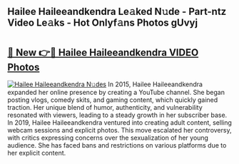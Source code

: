 ## Hailee Haileeandkendra Le𝚊ked N𝚞de - Part-ntz Video Le𝚊ks - Hot Onlyf𝚊ns Photos gUvyj

# <h2><a href="http://ab61833.deff.icu/?id=Hailee+Haileeandkendra">🔗 New 👉🔴 Hailee Haileeandkendra VIDEO Photos</a></h2>

[![Hailee Haileeandkendra N𝚞des](https://i.imgur.com/rIISA9y.gif)](http://ab61833.deff.icu/?id=Hailee+Haileeandkendra)
In 2015, Hailee Haileeandkendra expanded her online presence by creating a YouTube channel. She began posting vlogs, comedy skits, and gaming content, which quickly gained traction. Her unique blend of humor, authenticity, and vulnerability resonated with viewers, leading to a steady growth in her subscriber base. In 2019, Hailee Haileeandkendra ventured into creating adult content, selling webcam sessions and explicit photos. This move escalated her controversy, with critics expressing concerns over the sexualization of her young audience. She has faced bans and restrictions on various platforms due to her explicit content.
